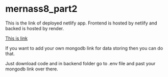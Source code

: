 ﻿# mernass8_part2

<p>This is the link of deployed netlify app. Frontend is hosted by netlify and backed is hosted by render.</p>
<a href="https://mernass8part2.netlify.app/">This is link</a>
<p> If you want to add your own mongodb link for data storing then you can do that. </p>
<p> Just download code and in backend folder go to .env file and past your mongodb link over there. </p>


